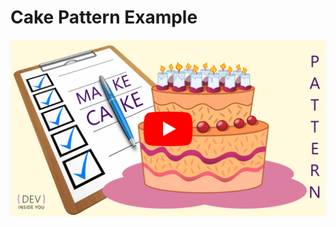 # Cake Pattern Example

[![Watch on YouTube](resources/thumbnail_youtube.jpg)](https://youtu.be/0TLHaRaXIAo "Watch on YouTube")
